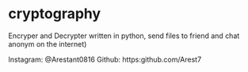 # cryptography
Encryper and Decrypter written in python, send files to friend and chat anonym on the internet)

Instagram: @Arestant0816
Github: https:github.com/Arest7
